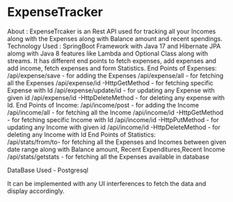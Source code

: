 # ExpenseTracker
About : ExpenseTrcaker is an Rest API used for tracking all your Incomes along with the Expenses along with Balance amount and recent spendings.
Technology Used : SpringBoot Framework with Java 17 and Hibernate JPA alomg with Java 8 features like Lambda and Optional Class along with streams.
It has different end points to fetch expenses, add expenses and add income, fetch expenses and form Statistics.
End Points of Expenses:
   /api/expense/save - for adding the Expenses
   /api/expense/all - for fetching all the Expenses
   /api/expense/id -HttpGetMethod - for fetching specific Expense with Id
   /api/expense/update/id - for updating any Expense with given id
   /api/expense/id -HttpDeleteMethod - for deleting any expense with Id.
End Points of Income:
   /api/income/post - for adding the Income
   /api/income/all - for fetching all the Income
   /api/income/id -HttpGetMethod - for fetching specific Income with Id
   /api/income/id -HttpPutMethod - for updating any Income with given id
   /api/income/id -HttpDeleteMethod - for deleting any Income with Id
End Points of Statistics:  
   /api/stats/from/to- for fetching all the Expenses and Incomes between given date range along with Balance amount, Recent Expenditures,Recent Income
   /api/stats/getstats - for fetching all the Expenses available in database
   
DataBase Used -  Postgresql

It can be implemented with any UI interferences to fetch the data and display accordingly.
   
